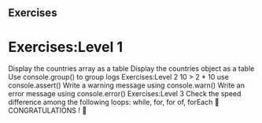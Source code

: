 ## Exercises

# Exercises:Level 1
Display the countries array as a table
Display the countries object as a table
Use console.group() to group logs
Exercises:Level 2
10 > 2 * 10 use console.assert()
Write a warning message using console.warn()
Write an error message using console.error()
Exercises:Level 3
Check the speed difference among the following loops: while, for, for of, forEach
🎉 CONGRATULATIONS ! 🎉